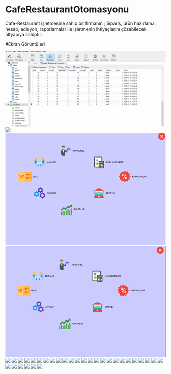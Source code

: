 # CafeRestaurantOtomasyonu
Cafe-Restaurant işletmesine sahip bir firmanın ; Sipariş, ürün hazırlama, hesap, adisyon, raporlamalar ile işletmenin ihtiyaçlarını çözebilecek altyapıya sahiptir. 

#Ekran Görüntüleri

<p>
  
<a href="https://github.com/haticeyesilkaya/CafeRestaurantOtomasyonu/blob/master/Ekran%20Goruntuleri/1.gif" target="_blank">
<img src="https://github.com/haticeyesilkaya/CafeRestaurantOtomasyonu/blob/master/Ekran%20Goruntuleri/1.gif" style="max-width:100%;"></a>

<a href="https://github.com/haticeyesilkaya/CafeRestaurantOtomasyonu/blob/master/Ekran%20Goruntuleri/2.png" target="_blank">
<img src="https://github.com/haticeyesilkaya/CafeRestaurantOtomasyonu/blob/master/Ekran%20Goruntuleri/2.png" style="max-width:100%;"></a>

<a href="https://github.com/haticeyesilkaya/CafeRestaurantOtomasyonu/blob/master/Ekran%20Goruntuleri/3.gif" target="_blank">
<img src="https://github.com/haticeyesilkaya/CafeRestaurantOtomasyonu/blob/master/Ekran%20Goruntuleri/3.gif" style="max-width:100%;"></a>

<a href="https://github.com/haticeyesilkaya/CafeRestaurantOtomasyonu/blob/master/Ekran%20Goruntuleri/4.gif" target="_blank">
<img src="https://github.com/haticeyesilkaya/CafeRestaurantOtomasyonu/blob/master/Ekran%20Goruntuleri/4.gif" style="max-width:100%;"></a>

<a href="https://github.com/haticeyesilkaya/CafeRestaurantOtomasyonu/blob/master/Ekran%20Goruntuleri/5.png" target="_blank">
<img src="https://github.com/haticeyesilkaya/CafeRestaurantOtomasyonu/blob/master/Ekran%20Goruntuleri/5.png" style="max-width:100%;"></a>

<a href="https://github.com/haticeyesilkaya/CafeRestaurantOtomasyonu/blob/master/Ekran%20Goruntuleri/6.png" target="_blank">
<img src="https://github.com/haticeyesilkaya/CafeRestaurantOtomasyonu/blob/master/Ekran%20Goruntuleri/6.png" style="max-width:100%;"></a>

<a href="https://github.com/haticeyesilkaya/CafeRestaurantOtomasyonu/blob/master/Ekran%20Goruntuleri/7.png" target="_blank">
<img src="https://github.com/haticeyesilkaya/CafeRestaurantOtomasyonu/blob/master/Ekran%20Goruntuleri/7.png" style="max-width:100%;"></a>

<a href="https://github.com/haticeyesilkaya/CafeRestaurantOtomasyonu/blob/master/Ekran%20Goruntuleri/8.png" target="_blank">
<img src="https://github.com/haticeyesilkaya/CafeRestaurantOtomasyonu/blob/master/Ekran%20Goruntuleri/8.png" style="max-width:100%;"></a>

<a href="https://github.com/haticeyesilkaya/CafeRestaurantOtomasyonu/blob/master/Ekran%20Goruntuleri/9.png" target="_blank">
<img src="https://github.com/haticeyesilkaya/CafeRestaurantOtomasyonu/blob/master/Ekran%20Goruntuleri/9.png" style="max-width:100%;"></a>

<a href="https://github.com/haticeyesilkaya/CafeRestaurantOtomasyonu/blob/master/Ekran%20Goruntuleri/10.png" target="_blank">
<img src="https://github.com/haticeyesilkaya/CafeRestaurantOtomasyonu/blob/master/Ekran%20Goruntuleri/10.png" style="max-width:100%;"></a>

<a href="https://github.com/haticeyesilkaya/CafeRestaurantOtomasyonu/blob/master/Ekran%20Goruntuleri/11.png" target="_blank">
<img src="https://github.com/haticeyesilkaya/CafeRestaurantOtomasyonu/blob/master/Ekran%20Goruntuleri/11.png" style="max-width:100%;"></a>

<a href="https://github.com/haticeyesilkaya/CafeRestaurantOtomasyonu/blob/master/Ekran%20Goruntuleri/12.png" target="_blank">
<img src="https://github.com/haticeyesilkaya/CafeRestaurantOtomasyonu/blob/master/Ekran%20Goruntuleri/12.png" style="max-width:100%;"></a>

<a href="https://github.com/haticeyesilkaya/CafeRestaurantOtomasyonu/blob/master/Ekran%20Goruntuleri/13.png" target="_blank">
<img src="https://github.com/haticeyesilkaya/CafeRestaurantOtomasyonu/blob/master/Ekran%20Goruntuleri/13.png" style="max-width:100%;"></a>

<a href="https://github.com/haticeyesilkaya/CafeRestaurantOtomasyonu/blob/master/Ekran%20Goruntuleri/14.png" target="_blank">
<img src="https://github.com/haticeyesilkaya/CafeRestaurantOtomasyonu/blob/master/Ekran%20Goruntuleri/14.png" style="max-width:100%;"></a>

<a href="https://github.com/haticeyesilkaya/CafeRestaurantOtomasyonu/blob/master/Ekran%20Goruntuleri/15.png" target="_blank">
<img src="https://github.com/haticeyesilkaya/CafeRestaurantOtomasyonu/blob/master/Ekran%20Goruntuleri/15.png" style="max-width:100%;"></a>

<a href="https://github.com/haticeyesilkaya/CafeRestaurantOtomasyonu/blob/master/Ekran%20Goruntuleri/16.png" target="_blank">
<img src="https://github.com/haticeyesilkaya/CafeRestaurantOtomasyonu/blob/master/Ekran%20Goruntuleri/16.png" style="max-width:100%;"></a>

<a href="https://github.com/haticeyesilkaya/CafeRestaurantOtomasyonu/blob/master/Ekran%20Goruntuleri/17.png" target="_blank">
<img src="https://github.com/haticeyesilkaya/CafeRestaurantOtomasyonu/blob/master/Ekran%20Goruntuleri/17.png" style="max-width:100%;"></a>

<a href="https://github.com/haticeyesilkaya/CafeRestaurantOtomasyonu/blob/master/Ekran%20Goruntuleri/18.png" target="_blank">
<img src="https://github.com/haticeyesilkaya/CafeRestaurantOtomasyonu/blob/master/Ekran%20Goruntuleri/18.png" style="max-width:100%;"></a>

<a href="https://github.com/haticeyesilkaya/CafeRestaurantOtomasyonu/blob/master/Ekran%20Goruntuleri/19.png" target="_blank">
<img src="https://github.com/haticeyesilkaya/CafeRestaurantOtomasyonu/blob/master/Ekran%20Goruntuleri/19.png" style="max-width:100%;"></a>

<a href="https://github.com/haticeyesilkaya/CafeRestaurantOtomasyonu/blob/master/Ekran%20Goruntuleri/20.png" target="_blank">
<img src="https://github.com/haticeyesilkaya/CafeRestaurantOtomasyonu/blob/master/Ekran%20Goruntuleri/20.png" style="max-width:100%;"></a>

<a href="https://github.com/haticeyesilkaya/CafeRestaurantOtomasyonu/blob/master/Ekran%20Goruntuleri/21.png" target="_blank">
<img src="https://github.com/haticeyesilkaya/CafeRestaurantOtomasyonu/blob/master/Ekran%20Goruntuleri/21.png" style="max-width:100%;"></a>

<a href="https://github.com/haticeyesilkaya/CafeRestaurantOtomasyonu/blob/master/Ekran%20Goruntuleri/22.png" target="_blank">
<img src="https://github.com/haticeyesilkaya/CafeRestaurantOtomasyonu/blob/master/Ekran%20Goruntuleri/22.png" style="max-width:100%;"></a>

<a href="https://github.com/haticeyesilkaya/CafeRestaurantOtomasyonu/blob/master/Ekran%20Goruntuleri/23.png" target="_blank">
<img src="https://github.com/haticeyesilkaya/CafeRestaurantOtomasyonu/blob/master/Ekran%20Goruntuleri/23.png" style="max-width:100%;"></a>

<a href="https://github.com/haticeyesilkaya/CafeRestaurantOtomasyonu/blob/master/Ekran%20Goruntuleri/24.png" target="_blank">
<img src="https://github.com/haticeyesilkaya/CafeRestaurantOtomasyonu/blob/master/Ekran%20Goruntuleri/24.png" style="max-width:100%;"></a>

<a href="https://github.com/haticeyesilkaya/CafeRestaurantOtomasyonu/blob/master/Ekran%20Goruntuleri/25.png" target="_blank">
<img src="https://github.com/haticeyesilkaya/CafeRestaurantOtomasyonu/blob/master/Ekran%20Goruntuleri/25.png" style="max-width:100%;"></a>

<a href="https://github.com/haticeyesilkaya/CafeRestaurantOtomasyonu/blob/master/Ekran%20Goruntuleri/26.png" target="_blank">
<img src="https://github.com/haticeyesilkaya/CafeRestaurantOtomasyonu/blob/master/Ekran%20Goruntuleri/26.png" style="max-width:100%;"></a>

<a href="https://github.com/haticeyesilkaya/CafeRestaurantOtomasyonu/blob/master/Ekran%20Goruntuleri/27.png" target="_blank">
<img src="https://github.com/haticeyesilkaya/CafeRestaurantOtomasyonu/blob/master/Ekran%20Goruntuleri/27.png" style="max-width:100%;"></a>

<a href="https://github.com/haticeyesilkaya/CafeRestaurantOtomasyonu/blob/master/Ekran%20Goruntuleri/28.png" target="_blank">
<img src="https://github.com/haticeyesilkaya/CafeRestaurantOtomasyonu/blob/master/Ekran%20Goruntuleri/28.png" style="max-width:100%;"></a>

<a href="https://github.com/haticeyesilkaya/CafeRestaurantOtomasyonu/blob/master/Ekran%20Goruntuleri/29.png" target="_blank">
<img src="https://github.com/haticeyesilkaya/CafeRestaurantOtomasyonu/blob/master/Ekran%20Goruntuleri/29.png" style="max-width:100%;"></a>

<a href="https://github.com/haticeyesilkaya/CafeRestaurantOtomasyonu/blob/master/Ekran%20Goruntuleri/30.png" target="_blank">
<img src="https://github.com/haticeyesilkaya/CafeRestaurantOtomasyonu/blob/master/Ekran%20Goruntuleri/30.png" style="max-width:100%;"></a>

<a href="https://github.com/haticeyesilkaya/CafeRestaurantOtomasyonu/blob/master/Ekran%20Goruntuleri/31.png" target="_blank">
<img src="https://github.com/haticeyesilkaya/CafeRestaurantOtomasyonu/blob/master/Ekran%20Goruntuleri/31.png" style="max-width:100%;"></a>

<a href="https://github.com/haticeyesilkaya/CafeRestaurantOtomasyonu/blob/master/Ekran%20Goruntuleri/32.png" target="_blank">
<img src="https://github.com/haticeyesilkaya/CafeRestaurantOtomasyonu/blob/master/Ekran%20Goruntuleri/32.png" style="max-width:100%;"></a>

<a href="https://github.com/haticeyesilkaya/CafeRestaurantOtomasyonu/blob/master/Ekran%20Goruntuleri/33.png" target="_blank">
<img src="https://github.com/haticeyesilkaya/CafeRestaurantOtomasyonu/blob/master/Ekran%20Goruntuleri/33.png" style="max-width:100%;"></a>

<a href="https://github.com/haticeyesilkaya/CafeRestaurantOtomasyonu/blob/master/Ekran%20Goruntuleri/34.png" target="_blank">
<img src="https://github.com/haticeyesilkaya/CafeRestaurantOtomasyonu/blob/master/Ekran%20Goruntuleri/34.png" style="max-width:100%;"></a>

<a href="https://github.com/haticeyesilkaya/CafeRestaurantOtomasyonu/blob/master/Ekran%20Goruntuleri/35.png" target="_blank">
<img src="https://github.com/haticeyesilkaya/CafeRestaurantOtomasyonu/blob/master/Ekran%20Goruntuleri/35.png" style="max-width:100%;"></a>
</p>
